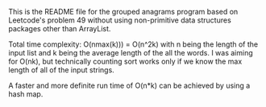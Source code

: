 This is the README file for the grouped anagrams program based on Leetcode's problem 49 without using non-primitive data structures packages other than ArrayList. 

Total time complexity: O(nmax(k))) = O(n^2k) with n being the length of the input list and k being the average length of the all the words. I was aiming for O(nk), but technically counting sort works only if we know the max length of all of the input strings.

A faster and more definite run time of O(n*k) can be achieved by using a hash map.
